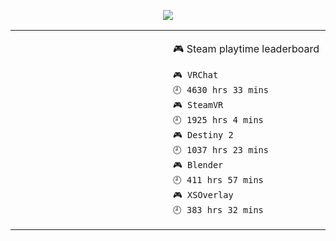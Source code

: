 <p align="center">
  <img src="https://github.com/GizmoOAO/GizmoOAO/blob/master/images/7b2240130b4f6982.jpg">
</p>

<table>
<tr>
<td valign="top" width="50%">

<!-- waka-box start -->
<!-- waka-box end -->
</td>
<td valign="top" width="50%">

<!-- steam-box start -->
🎮 Steam playtime leaderboard
```text
🎮 VRChat                           🕘 4630 hrs 33 mins
🎮 SteamVR                          🕘 1925 hrs 4 mins
🎮 Destiny 2                        🕘 1037 hrs 23 mins
🎮 Blender                          🕘 411 hrs 57 mins
🎮 XSOverlay                        🕘 383 hrs 32 mins
```
<!-- Powered by https://github.com/YouEclipse/steam-box . -->
<!-- steam-box end -->
</td>
</tr>
</table>